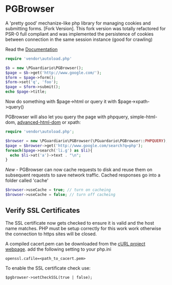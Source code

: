 PGBrowser
=========

A 'pretty good' mechanize-like php library for managing cookies and submitting forms. [Fork Version].
This fork version was totally refactored for PSR-0 full compliant and was implemented the persistence of
cookies between connection in the same session instance (good for crawling)

Read the [Documentation](https://github.com/monkeysuffrage/pgbrowser/wiki)

```php
require 'vendor\autoload.php'

$b = new \PGuardiario\PGBrowser();
$page = $b->get('http://www.google.com/');
$form = $page->form();
$form->set('q', 'foo');
$page = $form->submit();
echo $page->title;
```

Now do something with $page->html or query it with $page->xpath->query()

PGBrowser will also let you query the page with phpquery, simple-html-dom, [advanced-html-dom](https://sourceforge.net/projects/advancedhtmldom/) or xpath:

```php
require 'vendor\autoload.php';

$browser = new \PGuardiario\PGBrowser(\PGuardario\PGBrowser::PHPQUERY);
$page = $browser->get('http://www.google.com/search?q=php');
foreach($page->search('li.g') as $li){
  echo $li->at('a')->text . "\n";
}
```

*New* - PGBrowser can now cache requests to disk and reuse them on subsequent requests to save network traffic. Cached responses go into a folder called 'cache'

```php
$browser->useCache = true; // turn on cacheing
$browser->useCache = false; // turn off cacheing
```

## Verify SSL Certificates

The SSL certificate now gets checked to ensure it is valid and the host name matches. PHP must be setup correctly for this work work otherwise the connection to https sites will be closed.

A compiled cacert.pem can be downloaded from the [cURL project webpage](https://curl.haxx.se/docs/caextract.html). add the following setting to  your php.ini

```
openssl.cafile=<path_to_cacert.pem>
```

To enable the SSL certificate check use:

```
$pgbrowser->setCheckSSL(true | false);
```


